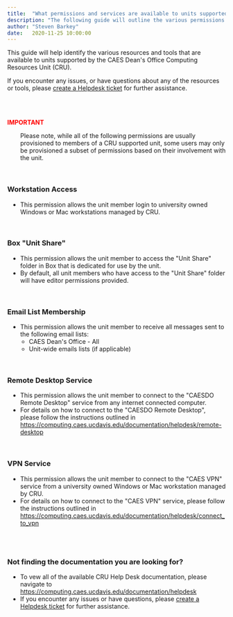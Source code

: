```yaml
---
title:  "What permissions and services are available to units supported by Computing Resources Unit (CRU)"
description: "The following guide will outline the various permissions and services CRU provides to supported units."
author: "Steven Barkey"
date:   2020-11-25 10:00:00
---
```

<p>This guide will help identify the various resources and tools that are available to units supported by the CAES Dean's Office Computing Resources Unit (CRU).</p>
<p>If you encounter any issues, or have questions about any of the resources or tools, please <a class="external-link" href="https://caeshelp.ucdavis.edu" target="_blank">create a Helpdesk ticket</a> for further assistance.</p>
<br />
<br />

<p style="color:red"><b>IMPORTANT</b></p>
<p style="PADDING-LEFT: 30px">Please note, while all of the following permissions are usually provisioned to members of a CRU supported unit, some users may only be provisioned a subset of permissions based on their involvement with the unit.</p>
<br />

<h3>Workstation Access</h3>
<ul style="PADDING-LEFT: 30px">
    <li>This permission allows the unit member login to university owned Windows or Mac workstations managed by CRU.</li>
</ul>
<br />

<h3>Box "Unit Share"</h3>
<ul style="PADDING-LEFT: 30px">
    <li>This permission allows the unit member to access the "Unit Share" folder in Box that is dedicated for use by the unit.</li>
    <li>By default, all unit members who have access to the "Unit Share" folder will have editor permissions provided.</li>
</ul>
<br />

<h3>Email List Membership</h3>
<ul style="PADDING-LEFT: 30px">
    <li>This permission allows the unit member to receive all messages sent to the following email lists:
        <ul style="PADDING-LEFT: 20px">
        <li>CAES Dean's Office - All</li>
        <li>Unit-wide emails lists (if applicable)</li>
        </ul>
    </li>
</ul>
<br />

<h3>Remote Desktop Service</h3>
<ul style="PADDING-LEFT: 30px">
    <li>This permission allows the unit member to connect to the "CAESDO Remote Desktop" service from any internet connected computer.</li>
    <li>For details on how to connect to the "CAESDO Remote Desktop", please follow the instructions outlined in <a class="external-link" href="https://computing.caes.ucdavis.edu/documentation/helpdesk/remote-desktop" target="_blank">https://computing.caes.ucdavis.edu/documentation/helpdesk/remote-desktop</a></li>
</ul>
<br />

<h3>VPN Service</h3>
<ul style="PADDING-LEFT: 30px">
    <li>This permission allows the unit member to connect to the "CAES VPN" service from a university owned Windows or Mac workstation managed by CRU.</li>
    <li>For details on how to connect to the "CAES VPN" service, please follow the instructions outlined in <a class="external-link" href="https://computing.caes.ucdavis.edu/documentation/helpdesk/connect_to_vpn" target="_blank">https://computing.caes.ucdavis.edu/documentation/helpdesk/connect_to_vpn</a></li>
</ul>
<br />
<br />

<h3>Not finding the documentation you are looking for?</h3>
<ul style="PADDING-LEFT: 30px">
  <li>To vew all of the available CRU Help Desk documentation, please navigate to <a class="external-link" href="https://computing.caes.ucdavis.edu/documentation/helpdesk" target="_blank">https://computing.caes.ucdavis.edu/documentation/helpdesk</a></li>
  <li>If you encounter any issues or have questions, please <a class="external-link" href="https://caeshelp.ucdavis.edu" target="_blank">create a Helpdesk ticket</a> for further assistance.</li>
</ul>
